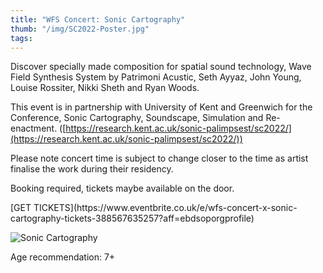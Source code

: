```yaml
---
title: "WFS Concert: Sonic Cartography"
thumb: "/img/SC2022-Poster.jpg"
tags:
---
```




Discover specially made composition for spatial sound technology, Wave Field Synthesis System by Patrimoni Acustic, Seth Ayyaz, John Young, Louise Rossiter, Nikki Sheth and Ryan Woods.

This event is in partnership with University of Kent and Greenwich for the Conference, Sonic Cartography, Soundscape, Simulation and Re-enactment. ([https://research.kent.ac.uk/sonic-palimpsest/sc2022/](https://research.kent.ac.uk/sonic-palimpsest/sc2022/))

Please note concert time is subject to change closer to the time as artist finalise the work during their residency.

Booking required, tickets maybe available on the door.

<p class="green">[GET TICKETS](https://www.eventbrite.co.uk/e/wfs-concert-x-sonic-cartography-tickets-388567635257?aff=ebdsoporgprofile)</p>

![Sonic Cartography](/img/SC2022-Poster.jpg "Sonic Cartography Poster")

Age recommendation: 7+